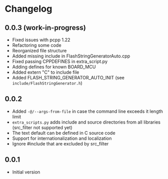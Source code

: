 # Changelog

## 0.0.3 (work-in-progress)

- Fixed issues with pcpp 1.22
- Refactoring some code
- Reorganized file structure
- Added missing include in FlashStringGeneratorAuto.cpp
- Fixed passing CPPDEFINES in extra_script.py
- Adding defines for known BOARD_MCU
- Added extern "C" to include file
- Added FLASH_STRING_GENERATOR_AUTO_INIT (see `include/FlashStringGenerator.h`)

## 0.0.2

- Added `-@/--args-from-file` in case the command line exceeds it length limit
- `extra_scripts.py` adds include and source directories from all libraries (src_filter not supported yet)
- The text default can be defined in C source code
- Support for internationalization and localization
- Ignore #include that are excluded by src_filter

## 0.0.1

- Initial version
